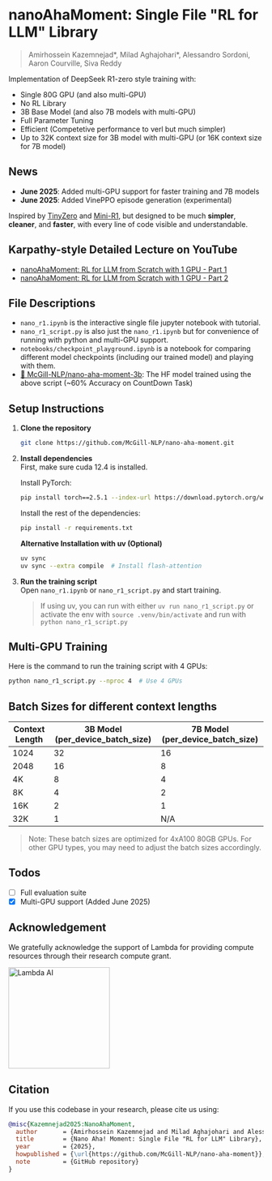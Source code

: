 # nanoAhaMoment: Single File "RL for LLM" Library
> Amirhossein Kazemnejad*, Milad Aghajohari*, Alessandro Sordoni, Aaron Courville, Siva Reddy

Implementation of DeepSeek R1-zero style training with:

- Single 80G GPU (and also multi-GPU)
- No RL Library 
- 3B Base Model (and also 7B models with multi-GPU)
- Full Parameter Tuning 
- Efficient (Competetive performance to verl but much simpler)
- Up to 32K context size for 3B model with multi-GPU (or 16K context size for 7B model)

## News
- **June 2025**: Added multi-GPU support for faster training and 7B models
- **June 2025**: Added VinePPO episode generation (experimental)

Inspired by [TinyZero](https://github.com/Jiayi-Pan/TinyZero) and [Mini-R1](https://www.philschmid.de/mini-deepseek-r1), but designed to be much **simpler**, **cleaner**, and **faster**, with every line of code visible and understandable.

## Karpathy-style Detailed Lecture on YouTube

- [nanoAhaMoment: RL for LLM from Scratch with 1 GPU - Part 1](https://youtu.be/ZMO5tv30ri8)
- [nanoAhaMoment: RL for LLM from Scratch with 1 GPU - Part 2](https://youtu.be/dxhCyhc_bcQ)

## File Descriptions
- `nano_r1.ipynb` is the interactive single file jupyter notebook with tutorial.
- `nano_r1_script.py` is also just the `nano_r1.ipynb` but for convenience of running with python and multi-GPU support.
- `notebooks/checkpoint_playground.ipynb` is a notebook for comparing different model checkpoints (including our trained model) and playing with them.
- [🤗 McGill-NLP/nano-aha-moment-3b](https://huggingface.co/McGill-NLP/nano-aha-moment-3b): The HF model trained using the above script (~60\% Accuracy on CountDown Task)

## Setup Instructions

1. **Clone the repository**  
   ```bash
   git clone https://github.com/McGill-NLP/nano-aha-moment.git
   ```

2. **Install dependencies**  
   First, make sure cuda 12.4 is installed.
   
   Install PyTorch:
   ```bash
   pip install torch==2.5.1 --index-url https://download.pytorch.org/whl/cu124
   ```
   
   Install the rest of the dependencies:
   ```bash
   pip install -r requirements.txt
   ```

   **Alternative Installation with uv (Optional)**  
   ```bash
   uv sync
   uv sync --extra compile  # Install flash-attention
   ```

3. **Run the training script**  
   Open `nano_r1.ipynb` or `nano_r1_script.py` and start training.

   > If using uv, you can run with either `uv run nano_r1_script.py` or activate the env with `source .venv/bin/activate` and run with `python nano_r1_script.py`

## Multi-GPU Training
Here is the command to run the training script with 4 GPUs:
```bash
python nano_r1_script.py --nproc 4  # Use 4 GPUs
```

## Batch Sizes for different context lengths

| Context Length | 3B Model (per_device_batch_size) | 7B Model (per_device_batch_size) |
|---------------|----------------------------------|----------------------------------|
| 1024            | 32                               | 16                               |
| 2048            | 16                               | 8                               |
| 4K            | 8                               | 4                               |
| 8K            | 4                               | 2                                |
| 16K           | 2                                | 1                                |
| 32K           | 1                                | N/A                              |

> Note: These batch sizes are optimized for 4xA100 80GB GPUs. For other GPU types, you may need to adjust the batch sizes accordingly.

## Todos
- [ ] Full evaluation suite
- [x] Multi-GPU support (Added June 2025)

## Acknowledgement
We gratefully acknowledge the support of Lambda for providing compute resources through their research compute grant.
<p align="left">
  <img src="https://lambda.ai/hubfs/lambda%20logo%202.svg" alt="Lambda AI" width="200">
</p>

## Citation
If you use this codebase in your research, please cite us using:

```bibtex
@misc{Kazemnejad2025:NanoAhaMoment,
  author       = {Amirhossein Kazemnejad and Milad Aghajohari and Alessandro Sordoni and Aaron Courville and Siva Reddy},
  title        = {Nano Aha! Moment: Single File "RL for LLM" Library},
  year         = {2025},
  howpublished = {\url{https://github.com/McGill-NLP/nano-aha-moment}},
  note         = {GitHub repository}
}
```
